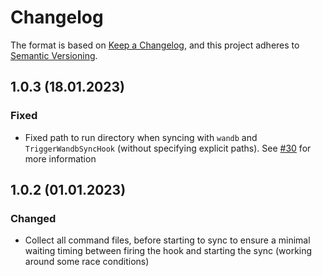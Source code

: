 # Changelog

The format is based on [Keep a Changelog](https://keepachangelog.com/en/1.0.0/),
and this project adheres to [Semantic Versioning](https://semver.org/spec/v2.0.0.html).

## 1.0.3 (18.01.2023)

### Fixed

- Fixed path to run directory when syncing with `wandb` and `TriggerWandbSyncHook`
  (without specifying explicit paths). See [#30](https://github.com/klieret/wandb-offline-sync-hook/issues/30)
  for more information

## 1.0.2 (01.01.2023)

### Changed

- Collect all command files, before starting to sync to ensure a minimal waiting
  timing between firing the hook and starting the sync (working around some
  race conditions)
